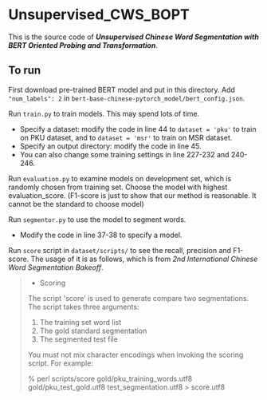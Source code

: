 # Unsupervised_CWS_BOPT
This is the source code of ***Unsupervised Chinese Word Segmentation with BERT Oriented Probing and Transformation***.

## To run
First download pre-trained BERT model and put in this directory. Add `"num_labels": 2` in `bert-base-chinese-pytorch_model/bert_config.json`.

Run `train.py` to train models. This may spend lots of time.
- Specify a dataset: modify the code in line 44 to `dataset = 'pku'` to train on PKU dataset, and to `dataset = 'msr'` to train on MSR dataset.
- Specify an output directory: modify the code in line 45.
- You can also change some training settings in line 227-232 and 240-246.

Run `evaluation.py` to examine models on development set, which is randomly chosen from training set. Choose the model with highest evaluation_score. (F1-score is just to show that our method is reasonable. It cannot be the standard to choose model)

Run `segmentor.py` to use the model to segment words.
- Modify the code in line 37-38 to specify a model.

Run `score` script in `dataset/scripts/` to see the recall, precision and F1-score. The usage of it is as follows, which is from *2nd International Chinese Word Segmentation Bakeoff*.

> * Scoring
>
> The script 'score' is used to generate compare two segmentations. The
script takes three arguments:
> 
> 1. The training set word list
> 2. The gold standard segmentation
> 3. The segmented test file
> 
> You must not mix character encodings when invoking the scoring
> script. For example:
> 
> % perl scripts/score gold/pku_training_words.utf8 \
>     gold/pku_test_gold.utf8 test_segmentation.utf8 > score.utf8
